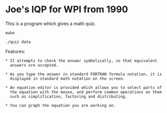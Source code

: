 # Joe's IQP for WPI from 1990

This is a program which gives a math quiz.

	make

	./quiz data

Features:

	* It attempts to check the answer symbolically, so that equivalent
	  answers are accepted.

	* As you type the answer in standard FORTRAN formula notation, it is
	  displayed in standard math notation on the screen.

	* An equation editor is provided which allows you to select parts of
	  the equation with the mouse, and perform common operations on them
	  such as simplification, factoring and distributing.

	* You can graph the equation you are working on.
